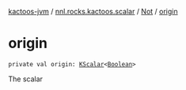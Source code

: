 [kactoos-jvm](../../index.md) / [nnl.rocks.kactoos.scalar](../index.md) / [Not](index.md) / [origin](./origin.md)

# origin

`private val origin: `[`KScalar`](../../nnl.rocks.kactoos/-k-scalar.md)`<`[`Boolean`](https://kotlinlang.org/api/latest/jvm/stdlib/kotlin/-boolean/index.html)`>`

The scalar


